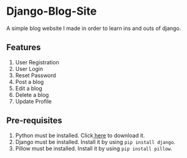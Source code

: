 # Django-Blog-Site
A simple blog website I made in order to learn ins and outs of django.

## Features
1. User Registration
2. User Login
3. Reset Password
4. Post a blog
5. Edit a blog
6. Delete a blog
7. Update Profile

## Pre-requisites
1. Python must be installed. Click<a href = "https://www.python.org/downloads/"> here</a> to download it.
2. Django must be installed. Install it by using ``pip install django``.
3. Pillow must be installed. Install it by using ``pip install pillow``.
